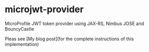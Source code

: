 # microjwt-provider
MicroProfile JWT token provider using JAX-RS, Nimbus JOSE and BouncyCastle

Pleas see [My blog post](for the complete instructions of this implementation)
